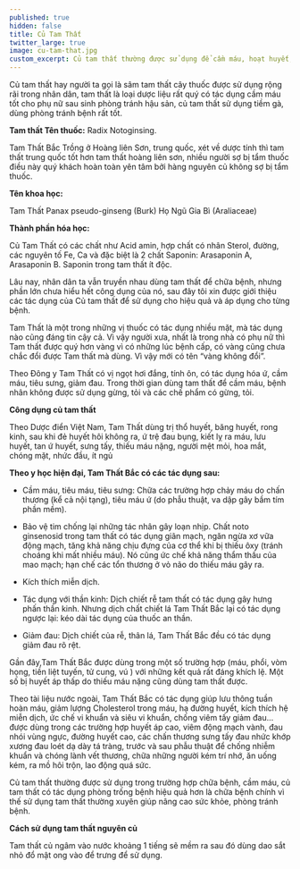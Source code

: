 ```yaml
---
published: true
hidden: false
title: Củ Tam Thất
twitter_large: true
image: cu-tam-that.jpg
custom_excerpt: Củ tam thất thường được sử dụng để cầm máu, hoạt huyết, hỗ trợ bệnh ung thư, chữa đau nhức hiệu quả.
---
```


Củ tam thất hay người ta gọi là sâm tam thất cây thuốc được sử dụng rộng rãi trong nhân dân, tam thất là loại dược liệu rất quý có tác dụng cầm máu tốt cho phụ nữ sau sinh phòng tránh hậu sản, củ tam thất sử dụng tiềm gà, dùng phòng tránh bệnh rất tốt.

**Tam thất Tên thuốc:** Radix Notoginsing.

Tam Thất Bắc Trồng ở Hoàng liên Sơn, trung quốc,  xét về dược tính thì tam thất trung quốc tốt hơn tam thất hoàng liên sơn, nhiều người sợ bị tẩm thuốc điều này quý khách hoàn toàn yên tâm bởi hàng nguyên củ không sợ bị tẩm thuốc.

**Tên khoa học:**

Tam Thất Panax pseudo-ginseng (Burk) Họ Ngũ Gia Bì (Araliaceae)

**Thành phần hóa học:**

Củ Tam Thất có các chất như Acid amin, hợp chất có nhân Sterol, đường, các nguyên tố Fe, Ca và đặc biệt là 2 chất Saponin: Arasaponin A, Arasaponin B. Saponin trong tam thất ít độc.

Lâu nay, nhân dân ta vẫn truyền nhau dùng tam thất để chữa bệnh, nhưng phần lớn chưa hiểu hết công dụng của nó, sau đây tôi xin được giới thiệu các tác dụng của Củ tam thất để sử dụng cho hiệu quả và áp dụng cho từng bệnh.

Tam Thất  là một trong những vị thuốc có tác dụng nhiều mặt, mà tác dụng nào cũng đáng tin cậy cả. Vì vậy người xưa, nhất là trong nhà có phụ nữ thì Tam thất được quý hơn vàng vì có những lúc bệnh cấp, có vàng cũng chưa chắc đổi được Tam thất mà dùng. Vì vậy mới có tên “vàng không đổi”.

Theo Đông y Tam Thất có vị ngọt hơi đắng, tính ôn, có tác dụng hóa ứ, cầm máu, tiêu sưng, giảm đau. Trong thời gian dùng tam thất để cầm máu, bệnh nhân không được sử dụng gừng, tỏi và các chế phẩm có gừng, tỏi.

**Công dụng củ tam thất**

Theo Dược điển Việt Nam, Tam Thất   dùng trị thổ huyết, băng huyết, rong kinh, sau khi đẻ huyết hôi không ra, ứ trệ đau bụng, kiết lỵ ra máu, lưu huyết, tan ứ huyết, sưng tấy, thiếu máu nặng, người mệt mỏi, hoa mắt, chóng mặt, nhức đầu, ít ngủ

**Theo y học hiện đại, Tam Thất Bắc có các tác dụng sau:**

- Cầm máu, tiêu máu, tiêu sưng: Chữa các trường hợp chảy máu do chấn thương (kể cả nội tạng), tiêu máu ứ (do phẫu thuật, va dập gây bầm tím phần mềm).

- Bảo vệ tim chống lại những tác nhân gây loạn nhịp. Chất noto ginsenosid trong tam thất có tác dụng giãn mạch, ngăn ngừa xơ vữa động mạch, tăng khả năng chịu đựng của cơ thể khi bị thiếu ôxy (tránh choáng khi mất nhiều máu). Nó cũng ức chế khả năng thẩm thấu của mao mạch; hạn chế các tổn thương ở vỏ não do thiếu máu gây ra.

- Kích thích miễn dịch.

- Tác dụng với thần kinh: Dịch chiết rễ tam thất có tác dụng gây hưng phấn thần kinh. Nhưng dịch chất chiết lá Tam Thất Bắc  lại có tác dụng ngược lại: kéo dài tác dụng của thuốc an thần.

- Giảm đau: Dịch chiết của rễ, thân lá, Tam Thất Bắc  đều có tác dụng giảm đau rõ rệt.

Gần đây,Tam Thất Bắc  được dùng trong một số trường hợp (máu, phổi, vòm họng, tiền liệt tuyến, tử cung, vú ) với những kết quả rất đáng khích lệ. Một số bị huyết áp thấp do thiếu máu nặng cũng dùng tam thất được.

Theo tài liệu nước ngoài, Tam Thất Bắc  có tác dụng giúp lưu thông tuần hoàn máu, giảm lượng Cholesterol trong máu, hạ đường huyết, kích thích hệ miễn dịch, ức chế vi khuẩn và siêu vi khuẩn, chống viêm tấy giảm đau… được dùng trong các trường hợp huyết áp cao, viêm động mạch vành, đau nhói vùng ngực, đường huyết cao, các chấn thương sưng tấy đau nhức khớp xương đau loét dạ dày tá tràng, trước và sau phẫu thuật để chống nhiễm khuẩn và chóng lành vết thương, chữa những người kém trí nhớ, ăn uống kém, ra mồ hôi trộn, lao động quá sức.

Củ tam thất thường được sử dụng trong trường hợp chữa bệnh, cầm máu, củ tam thất có tác dụng phòng trống bệnh hiệu quả hơn là chữa bệnh chính vì thế sử dụng tam thất thường xuyên giúp nâng cao sức khỏe, phòng tránh bệnh.

**Cách sử dụng tam thất nguyên củ**

Tam thất củ ngâm vào nước khoảng 1 tiếng sẽ mềm ra sau đó dùng dao sắt nhỏ đổ mật ong vào để trưng để sử dụng.